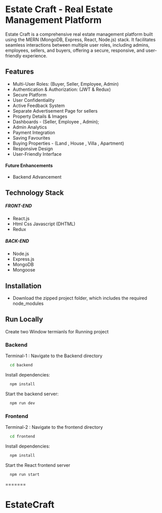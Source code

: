 # Estate Craft - Real Estate Management Platform

Estate Craft is a comprehensive real estate management platform built using the MERN (MongoDB, Express, React, Node.js) stack. It facilitates seamless interactions between multiple user roles, including admins, employees, sellers, and buyers, offering a secure, responsive, and user-friendly experience.

## Features

- Multi-User Roles: (Buyer, Seller, Employee, Admin)
- Authentication & Authorization: (JWT & Redux) 
- Secure Platform
- User Confidentiality
- Active Feedback System
- Separate Advertisement Page for sellers
- Property Details & Images
- Dashboards - (Seller, Employee , Admin);
- Admin Analytics 
- Payment Integration
- Saving Favourites
- Buying Properties - (Land , House , Villa , Apartment)
- Responsive Design
- User-Friendly Interface

#### Future Enhancements
- Backend Advancement

## Technology Stack

##### FRONT-END
- React.js
- Html Css Javascript (DHTML)
- Redux

##### BACK-END
- Node.js 
- Express.js
- MongoDB
- Mongoose


## Installation

- Download the zipped project folder, which includes the required node_modules


## Run Locally

Create two Window termianls for Running project

### Backend 
Terminal-1 : Navigate to the Backend directory

```bash
  cd backend
```
Install dependencies:

```bash
  npm install
```

Start the backend server:

```bash
  npm run dev
```
### Frontend
Terminal-2 : Navigate to the frontend directory

```bash
  cd frontend
```
Install dependencies:

```bash
  npm install
```

Start the React frontend server

```bash
  npm run start
```

=======
# EstateCraft
